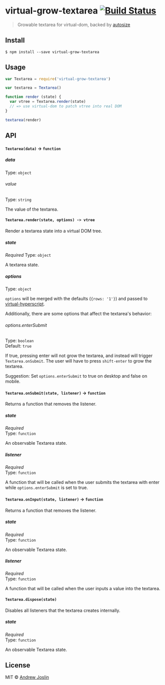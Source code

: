 # virtual-grow-textarea [![Build Status](https://travis-ci.org/ajoslin/virtual-grow-textarea.svg?branch=master)](https://travis-ci.org/ajoslin/virtual-grow-textarea)

> Growable textarea for virtual-dom, backed by [autosize](https://github.com/jackmoore/autosize)

## Install

```
$ npm install --save virtual-grow-textarea
```

## Usage

```js
var Textarea = require('virtual-grow-textarea')

var textarea = Textarea()

function render (state) {
  var vtree = Textarea.render(state)
  // => use virtual-dom to patch vtree into real DOM
}

textarea(render)
```

## API

#### `Textarea(data)` -> `function`

##### data

Type: `object`

###### value

Type: `string`

The value of the textarea.

#### `Textarea.render(state, options) -> vtree`

Render a textarea state into a virtual DOM tree.

##### state

*Required*
Type: `object`

A textarea state.

##### options

Type: `object`

`options` will be merged with the defaults (`{rows: '1'}`) and passed to [virtual-hyperscript](https://github.com/Matt-Esch/virtual-dom/tree/master/virtual-hyperscript).

Additionally, there are some options that affect the textarea's behavior:

###### options.enterSubmit

Type: `boolean`  
Default: `true`

If true, pressing enter will not grow the textarea, and instead will trigger `Textarea.onSubmit`.  The user will have to press `shift-enter` to grow the textarea.

Suggestion: Set `options.enterSubmit` to true on desktop and false on mobile.

#### `Textarea.onSubmit(state, listener)` -> `function`

Returns a function that removes the listener.

##### state

*Required*  
Type: `function`

An observable Textarea state.

##### listener

*Required*  
Type: `function`

A function that will be called when the user submits the textarea with enter while `options.enterSubmit` is set to true.

#### `Textarea.onInput(state, listener)` -> `function`

Returns a function that removes the listener.

##### state

*Required*  
Type: `function`

An observable Textarea state.

##### listener

*Required*  
Type: `function`

A function that will be called when the user inputs a value into the textarea.

#### `Textarea.dispose(state)`

Disables all listeners that the textarea creates internally.

##### state

*Required*  
Type: `function`

An observable Textarea state.

## License

MIT © [Andrew Joslin](http://ajoslin.com)
